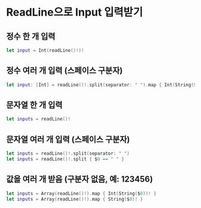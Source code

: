 # ReadLine으로 Input 입력받기
## 정수 한 개 입력
```swift
let input = Int(readLine()!)!
```

## 정수 여러 개 입력 (스페이스 구분자)
```swift
let input: [Int] = readLine()!.split(separator: " ").map { Int(String($0))! }
```

## 문자열 한 개 입력
```swift
let inputs = readLine()!
```

## 문자열 여러 개 입력 (스페이스 구분자)
```swift
let inputs = readLine()!.split(separator: " ")
let inputs = readLine()!.split { $0 == " " }
```

## 값을 여러 개 받음 (구분자 없음, 예: 123456)
```swift
let inputs = Array(readLine()!).map { Int(String($0))! }
let inputs = Array(readLine()!).map { String($0)! }
```
